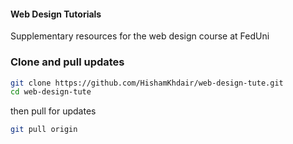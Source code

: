 #### Web Design Tutorials
Supplementary resources for the web design course at FedUni

### Clone and pull updates
```bash
git clone https://github.com/HishamKhdair/web-design-tute.git
cd web-design-tute
```
then pull for updates
```bash
git pull origin
```
